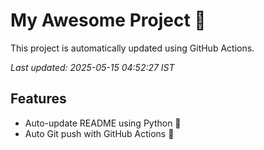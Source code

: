 # My Awesome Project 🚀

This project is automatically updated using GitHub Actions.

_Last updated: 2025-05-15 04:52:27 IST_

## Features
- Auto-update README using Python 🐍
- Auto Git push with GitHub Actions 🤖
